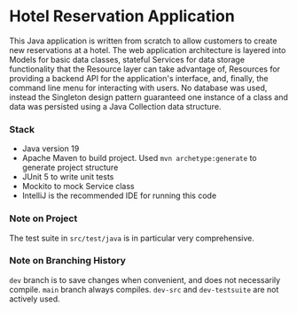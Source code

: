 # Hotel Reservation Application

This Java application is written from scratch to allow customers to create 
new reservations at a hotel. The web application architecture is layered into Models
for basic data classes, stateful Services for data storage functionality that the 
Resource layer can take advantage of, Resources for providing a backend API for
the application's interface, and, finally, the command line menu for interacting
with users. No database was used, instead the Singleton design pattern guaranteed
one instance of a class and data was persisted using a Java Collection data structure.

### Stack 
- Java version 19
- Apache Maven to build project. Used `mvn archetype:generate` to generate project structure
- JUnit 5 to write unit tests
- Mockito to mock Service class
- IntelliJ is the recommended IDE for running this code

### Note on Project

The test suite in `src/test/java` is in particular very comprehensive.

### Note on Branching History

`dev` branch is to save changes when convenient, and does not necessarily compile.
`main` branch always compiles. `dev-src` and `dev-testsuite` are not actively used.
